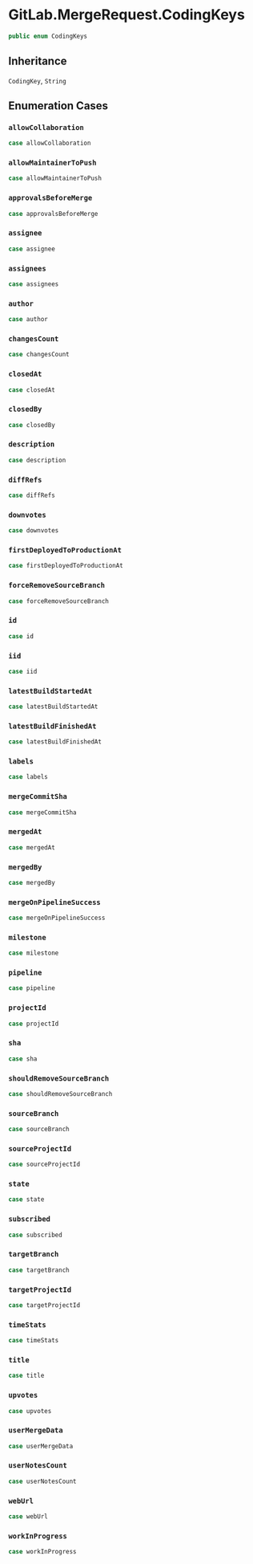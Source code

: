 # GitLab.MergeRequest.CodingKeys

``` swift
public enum CodingKeys
```

## Inheritance

`CodingKey`, `String`

## Enumeration Cases

### `allowCollaboration`

``` swift
case allowCollaboration
```

### `allowMaintainerToPush`

``` swift
case allowMaintainerToPush
```

### `approvalsBeforeMerge`

``` swift
case approvalsBeforeMerge
```

### `assignee`

``` swift
case assignee
```

### `assignees`

``` swift
case assignees
```

### `author`

``` swift
case author
```

### `changesCount`

``` swift
case changesCount
```

### `closedAt`

``` swift
case closedAt
```

### `closedBy`

``` swift
case closedBy
```

### `description`

``` swift
case description
```

### `diffRefs`

``` swift
case diffRefs
```

### `downvotes`

``` swift
case downvotes
```

### `firstDeployedToProductionAt`

``` swift
case firstDeployedToProductionAt
```

### `forceRemoveSourceBranch`

``` swift
case forceRemoveSourceBranch
```

### `id`

``` swift
case id
```

### `iid`

``` swift
case iid
```

### `latestBuildStartedAt`

``` swift
case latestBuildStartedAt
```

### `latestBuildFinishedAt`

``` swift
case latestBuildFinishedAt
```

### `labels`

``` swift
case labels
```

### `mergeCommitSha`

``` swift
case mergeCommitSha
```

### `mergedAt`

``` swift
case mergedAt
```

### `mergedBy`

``` swift
case mergedBy
```

### `mergeOnPipelineSuccess`

``` swift
case mergeOnPipelineSuccess
```

### `milestone`

``` swift
case milestone
```

### `pipeline`

``` swift
case pipeline
```

### `projectId`

``` swift
case projectId
```

### `sha`

``` swift
case sha
```

### `shouldRemoveSourceBranch`

``` swift
case shouldRemoveSourceBranch
```

### `sourceBranch`

``` swift
case sourceBranch
```

### `sourceProjectId`

``` swift
case sourceProjectId
```

### `state`

``` swift
case state
```

### `subscribed`

``` swift
case subscribed
```

### `targetBranch`

``` swift
case targetBranch
```

### `targetProjectId`

``` swift
case targetProjectId
```

### `timeStats`

``` swift
case timeStats
```

### `title`

``` swift
case title
```

### `upvotes`

``` swift
case upvotes
```

### `userMergeData`

``` swift
case userMergeData
```

### `userNotesCount`

``` swift
case userNotesCount
```

### `webUrl`

``` swift
case webUrl
```

### `workInProgress`

``` swift
case workInProgress
```
